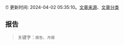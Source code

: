 :alarm_clock: 更新时间: 2024-04-02 05:35:10。[文章来源](/README.md)、[文章分类](/TAGS.md)

## 报告


> 关键字：`报告`、`月报`




